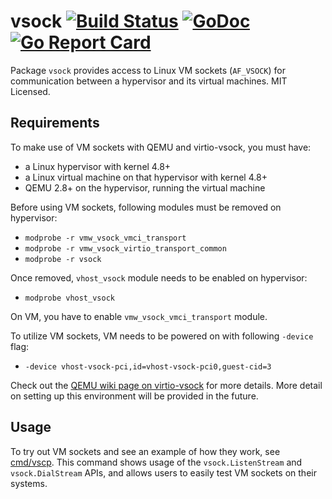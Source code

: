 vsock [![Build Status](https://travis-ci.org/mdlayher/vsock.svg?branch=master)](https://travis-ci.org/mdlayher/vsock) [![GoDoc](https://godoc.org/github.com/mdlayher/vsock?status.svg)](https://godoc.org/github.com/mdlayher/vsock) [![Go Report Card](https://goreportcard.com/badge/github.com/mdlayher/vsock)](https://goreportcard.com/report/github.com/mdlayher/vsock)
=====

Package `vsock` provides access to Linux VM sockets (`AF_VSOCK`) for
communication between a hypervisor and its virtual machines.  MIT Licensed.

Requirements
------------

To make use of VM sockets with QEMU and virtio-vsock, you must have:
  - a Linux hypervisor with kernel 4.8+
  - a Linux virtual machine on that hypervisor with kernel 4.8+
  - QEMU 2.8+ on the hypervisor, running the virtual machine

Before using VM sockets, following modules must be removed on hypervisor:
  - `modprobe -r vmw_vsock_vmci_transport`
  - `modprobe -r vmw_vsock_virtio_transport_common`
  - `modprobe -r vsock`
  
Once removed, `vhost_vsock` module needs to be enabled on hypervisor:
  - `modprobe vhost_vsock`

On VM, you have to enable `vmw_vsock_vmci_transport` module.

To utilize VM sockets, VM needs to be powered on with following `-device` flag: 
  - `-device vhost-vsock-pci,id=vhost-vsock-pci0,guest-cid=3`

Check out the
[QEMU wiki page on virtio-vsock](http://wiki.qemu-project.org/Features/VirtioVsock)
for more details.  More detail on setting up this environment will be provided
in the future.

Usage
-----

To try out VM sockets and see an example of how they work, see
[cmd/vscp](https://github.com/mdlayher/vsock/tree/master/cmd/vscp).
This command shows usage of the `vsock.ListenStream` and `vsock.DialStream`
APIs, and allows users to easily test VM sockets on their systems.
